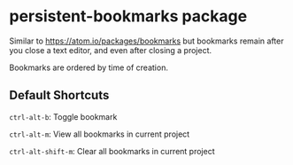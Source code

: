 # persistent-bookmarks package

Similar to https://atom.io/packages/bookmarks but bookmarks remain after you close a text editor, and even after closing a project.

Bookmarks are ordered by time of creation.

## Default Shortcuts
`ctrl-alt-b`: Toggle bookmark

`ctrl-alt-m`: View all bookmarks in current project

`ctrl-alt-shift-m`: Clear all bookmarks in current project
